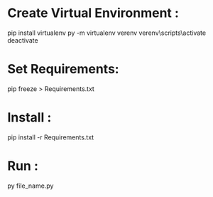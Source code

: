 # Create Virtual Environment :
   pip install virtualenv
   py -m virtualenv verenv
   verenv\scripts\activate
   deactivate

# Set Requirements:
   pip freeze > Requirements.txt

# Install : 
   pip install -r Requirements.txt

# Run : 
  py file_name.py 